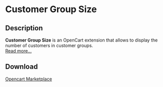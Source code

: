 # Customer Group Size

## Description
**Customer Group Size** is an OpenCart extension that allows to display the number of customers in customer groups.  
[Read more...](./module/README.md)

## Download
[Opencart Marketplace](https://www.opencart.com/index.php?route=marketplace/extension/info&extension_id=42642)
